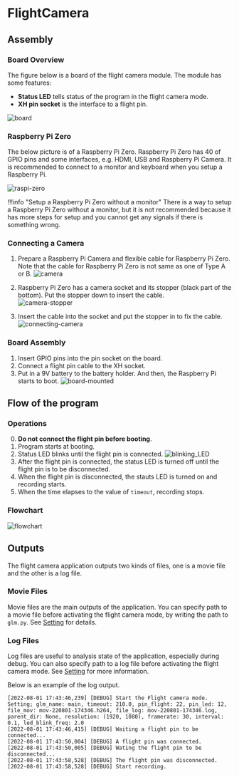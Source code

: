# FlightCamera

## Assembly

### Board Overview

The figure below is a board of the flight camera module. The module has some features:

- **Status LED** tells status of the program in the flight camera mode.
- **XH pin socket** is the interface to a flight pin.

![board](./res/board.png)

### Raspberry Pi Zero

The below picture is of a Raspberry Pi Zero. Raspberry Pi Zero has 40 of GPIO pins and some interfaces, e.g. HDMI, USB and Raspberry Pi Camera. It is recommended to connect to a monitor and keyboard when you setup a Raspberry Pi.

![raspi-zero](./res/raspi-zero.png)

!!!info "Setup a Raspberry Pi Zero without a monitor"
    There is a way to setup a Raspberry Pi Zero without a monitor, but it is not recommended because it has more steps for setup and you cannot get any signals if there is something wrong.

### Connecting a Camera

1. Prepare a Raspberry Pi Camera and flexible cable for Raspberry Pi Zero. Note that the cable for Raspberry Pi Zero is not same as one of Type A or B.
   ![camera](./res/camera.png)

2. Raspberry Pi Zero has a camera socket and its stopper (black part of the bottom). Put the stopper down to insert the cable.<br>
   ![camera-stopper](./res/camera-stopper.png)

3. Insert the cable into the socket and put the stopper in to fix the cable.
   ![connecting-camera](./res/connecting-camera.png)

### Board Assembly

1. Insert GPIO pins into the pin socket on the board.
2. Connect a flight pin cable to the XH socket.
3. Put in a 9V battery to the battery holder. And then, the Raspberry Pi starts to boot.
![board-mounted](./res/board-mounted.png)

## Flow of the program

### Operations

0. **Do not connect the flight pin before booting**.
1. Program starts at booting.
2. Status LED blinks until the flight pin is connected.
    ![blinking_LED](./res/blinking_LED.gif)
3. After the flight pin is connected, the status LED is turned off until the flight pin is to be disconnected.
4. When the flight pin is disconnected, the stauts LED is turned on and recording starts.
5. When the time elapses to the value of `timeout`, recording stops.

### Flowchart

![flowchart](./res/flowchart.svg)

## Outputs

The flight camera application outputs two kinds of files, one is a movie file and the other is a log file.

### Movie Files

Movie files are the main outputs of the application. You can specify path to a movie file before activating the flight camera mode, by writing the path to `glm.py`. See [Setting](./setting.md#filemov) for details.

### Log Files

Log files are useful to analysis state of the application, especially during debug. You can also specify path to a log file before activating the flight camera mode. See [Setting](./setting.md#filelog) for more information.

Below is an example of the log output.

```log
[2022-08-01 17:43:46,239] [DEBUG] Start the Flight camera mode. Setting; glm_name: main, timeout: 210.0, pin_flight: 22, pin_led: 12, file_mov: mov-220801-174346.h264, file_log: mov-220801-174346.log, parent_dir: None, resolution: (1920, 1080), framerate: 30, interval: 0.1, led_blink_freq: 2.0
[2022-08-01 17:43:46,415] [DEBUG] Waiting a flight pin to be connected...
[2022-08-01 17:43:50,004] [DEBUG] A flight pin was connected.
[2022-08-01 17:43:50,005] [DEBUG] Wating the flight pin to be disconnected...
[2022-08-01 17:43:58,528] [DEBUG] The flight pin was disconnected.
[2022-08-01 17:43:58,528] [DEBUG] Start recording.
```
